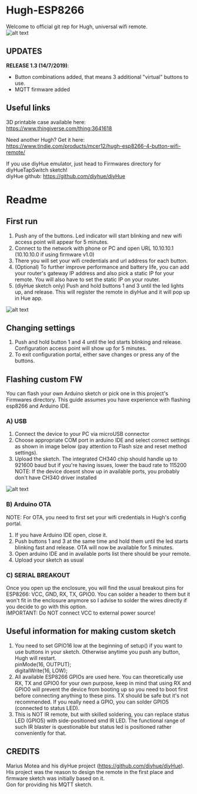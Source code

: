 # Hugh-ESP8266

Welcome to official git rep for Hugh, universal wifi remote.  
![alt text](https://raw.githubusercontent.com/mcer12/Hugh-ESP8266/develop/Images/hugh.jpg)

## UPDATES
**RELEASE 1.3 (14/7/2019)**:  
- Button combinations added, that means 3 additional "virtual" buttons to use.  
- MQTT firmware added

## Useful links
3D printable case available here:  
https://www.thingiverse.com/thing:3641618  

Need another Hugh? Get it here:  
https://www.tindie.com/products/mcer12/hugh-esp8266-4-button-wifi-remote/  

If you use diyHue emulator, just head to Firmwares directory for diyHueTapSwitch sketch!  
diyHue github: https://github.com/diyhue/diyHue  

# Readme

## First run
1) Push any of the buttons. Led indicator will start blinking and new wifi access point will appear for 5 minutes. 
2) Connect to the network with phone or PC and open URL 10.10.10.1 (10.10.10.0 if using firmware v1.0)
3) There you will set your wifi credentials and url address for each button.
4) (Optional) To further improve performance and battery life, you can add your router's gateway IP address and also pick a static IP for your remote. You will also have to set the static IP on your router.  
5) (diyHue sketch only) Push and hold buttons 1 and 3 until the led lights up, and release. This will register the remote in diyHue and it will pop up in Hue app.

![alt text](https://raw.githubusercontent.com/mcer12/Hugh-ESP8266/master/Images/ap_screen.png)

## Changing settings
1) Push and hold button 1 and 4 until the led starts blinking and release. Configuration access point will show up for 5 minutes.
2) To exit configuration portal, either save changes or press any of the buttons.

## Flashing custom FW
You can flash your own Arduino sketch or pick one in this project's Firmwares directory. This guide assumes you have experience with flashing esp8266 and Arduino IDE.

### A) USB
1) Connect the device to your PC via microUSB connector
2) Choose appropriate COM port in arduino IDE and select correct settings as shown in image below (pay attention to Flash size and reset method settings).
3) Upload the sketch. The integrated CH340 chip should handle up to 921600 baud but if you're having issues, lower the baud rate to 115200  
NOTE: If the device doesnt show up in available ports, you probably don't have CH340 driver installed

![alt text](https://raw.githubusercontent.com/mcer12/Hugh-ESP8266/master/Images/ide_settings.png)

### B) Arduino OTA
NOTE: For OTA, you need to first set your wifi credentials in Hugh's config portal.  
1) If you have Arduino IDE open, close it.  
2) Push buttons 1 and 3 at the same time and hold them until the led starts blinking fast and release. OTA will now be available for 5 minutes.  
3) Open arduino IDE and in available ports list there should be your remote.  
4) Upload your sketch as usual  

### C) SERIAL BREAKOUT
Once you open up the enclosure, you will find the usual breakout pins for ESP8266: VCC, GND, RX, TX, GPIO0. You can solder a header to them but it won't fit in the enclosure anymore so I advise to solder the wires directly if you decide to go with this option.  
IMPORTANT: Do NOT connect VCC to external power source!

## Useful information for making custom sketch
1) You need to set GPIO16 low at the beginning of setup() if you want to use buttons in your sketch. Otherwise anytime you push any button, Hugh will restart.  
pinMode(16, OUTPUT);  
digitalWrite(16, LOW);  
2) All available ESP8266 GPIOs are used here. You can theoretically use RX, TX and GPIO0 for your own purpose, keep in mind that using RX and GPIO0 will prevent the device from booting up so you need to boot first before connecting anything to these pins. TX should be safe but it's not recommended. If you really need a GPIO, you can solder GPIO5 (connected to status LED).
3) This is NOT IR remote, but with skilled soldering, you can replace status LED (GPIO5) with side-positioned smd IR LED. The functional range of such IR blaster is questionable but status led is positioned rather conveniently for that.

## CREDITS
Marius Motea and his diyHue project (https://github.com/diyhue/diyHue). His project was the reason to design the remote in the first place and firmware sketch was initially based on it.  
Gon for providing his MQTT sketch.
